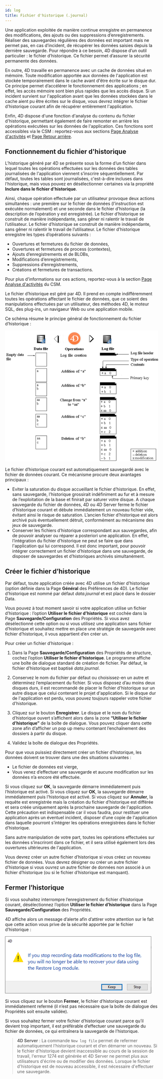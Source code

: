 ```yaml
---
id: log
title: Fichier d'historique (.journal)
---
```


Une application exploitée de manière continue enregistre en permanence des modifications, des ajouts ou des suppressions d’enregistrements. Réaliser des sauvegardes régulières des données est important mais ne permet pas, en cas d’incident, de récupérer les données saisies depuis la dernière sauvegarde. Pour répondre à ce besoin, 4D dispose d’un outil particulier : le fichier d’historique. Ce fichier permet d’assurer la sécurité permanente des données.

En outre, 4D travaille en permanence avec un cache de données situé en mémoire. Toute modification apportée aux données de l'application est stockée temporairement dans le cache avant d'être écrite sur le disque dur. Ce principe permet d’accélérer le fonctionnement des applications ; en effet, les accès mémoire sont bien plus rapides que les accès disque. Si un incident survient sur l'application avant que les données stockées dans le cache aient pu être écrites sur le disque, vous devrez intégrer le fichier d’historique courant afin de récupérer entièrement l'application.

Enfin, 4D dispose d'une fonction d'analyse du contenu du fichier d'historique, permettant également de faire remonter en arrière les opérations exécutées sur les données de l'application. Ces fonctions sont accessibles via le CSM : reportez-vous aux sections [Page Analyse d'activités](MSC/analysis.md) et [Page Retour arrière](MSC/rollback.md).

## Fonctionnement du fichier d'historique

L’historique généré par 4D se présente sous la forme d’un fichier dans lequel toutes les opérations effectuées sur les données des tables journalisées de l'application viennent s’inscrire séquentiellement. Par défaut, toutes les tables sont journalisées, c'est-à-dire incluses dans l'historique, mais vous pouvez en désélectionner certaines via la propriété **Inclure dans le fichier d'historique**.

Ainsi, chaque opération effectuée par un utilisateur provoque deux actions simultanées : une première sur le fichier de données (l’instruction est exécutée normalement) et une seconde dans le fichier d’historique (la description de l’opération y est enregistrée). Le fichier d’historique se construit de manière indépendante, sans gêner ni ralentir le travail de l’utilisateur. Le fichier d’historique se construit de manière indépendante, sans gêner ni ralentir le travail de l’utilisateur. Le fichier d’historique enregistre les types d’opérations suivants :

- Ouvertures et fermetures du fichier de données,
- Ouvertures et fermetures de process (contextes),
- Ajouts d’enregistrements et de BLOBs,
- Modifications d’enregistrements,
- Suppressions d’enregistrements,
- Créations et fermetures de transactions.

Pour plus d’informations sur ces actions, reportez-vous à la section [Page Analyse d'activités](MSC/analysis.md) du CSM.

Le fichier d’historique est géré par 4D. Il prend en compte indifféremment toutes les opérations affectant le fichier de données, que ce soient des manipulations effectuées par un utilisateur, des méthodes 4D, le moteur SQL, des plug-ins, un navigaeur Web ou une application mobile.

Ce schéma résume le principe général de fonctionnement du fichier d’historique :

![](../assets/en/Backup/backup05.png)

Le fichier d’historique courant est automatiquement sauvegardé avec le fichier de données courant. Ce mécanisme procure deux avantages principaux :

- Eviter la saturation du disque accueillant le fichier d’historique. En effet, sans sauvegarde, l’historique grossirait indéfiniment au fur et à mesure de l’exploitation de la base et finirait par saturer votre disque. A chaque sauvegarde du fichier de données, 4D ou 4D Server ferme le fichier d’historique courant et débute immédiatement un nouveau fichier vide, évitant ainsi le risque de saturation. L’ancien fichier d’historique est alors archivé puis éventuellement détruit, conformément au mécanisme des jeux de sauvegarde.
- Conserver les fichiers d’historique correspondant aux sauvegardes, afin de pouvoir analyser ou réparer a posteriori une application. En effet, l’intégration du fichier d’historique ne peut se faire que dans l'application qui lui correspond. Il est donc important, pour pouvoir intégrer correctement un fichier d’historique dans une sauvegarde, de disposer de sauvegardes et d’historiques archivés simultanément.

## Créer le fichier d’historique

Par défaut, toute application créée avec 4D utilise un fichier d’historique (option définie dans la Page **Général** des Préférences de 4D). Le fichier d’historique est nommé par défaut *data.journal* et est placé dans le dossier Data.

Vous pouvez à tout moment savoir si votre application utilise un fichier d’historique : l’option **Utiliser le fichier d’historique** est cochée dans la Page **Sauvegarde/Configuration** des Propriétés. Si vous avez désélectionné cette option ou si vous utilisez une application sans fichier d’historique et souhaitez mettre en place une stratégie de sauvegarde avec fichier d’historique, il vous appartient d’en créer un.

Pour créer un fichier d’historique :

1. Dans la Page **Sauvegarde/Configuration** des Propriétés de structure, cochez l’option **Utiliser le fichier d’historique**. Le programme affiche une boîte de dialogue standard de création de fichier. Par défaut, le fichier d’historique est baptisé *data.journal*.

2. Conservez le nom du fichier par défaut ou choisissez-en un autre et déterminez l’emplacement du fichier. Si vous disposez d’au moins deux disques durs, il est recommandé de placer le fichier d'historique sur un autre disque que celui contenant le projet d'application. Si le disque dur de l'application est perdu, vous pouvez toujours rappeler votre fichier d'historique.

3. Cliquez sur le bouton **Enregistrer**. Le disque et le nom du fichier d’historique ouvert s’affichent alors dans la zone **“Utiliser le fichier d’historique”** de la boîte de dialogue. Vous pouvez cliquer dans cette zone afin d’afficher un pop up menu contenant l’enchaînement des dossiers à partir du disque.

4. Validez la boîte de dialogue des Propriétés.

Pour que vous puissiez directement créer un fichier d’historique, les données doivent se trouver dans une des situations suivantes :

- Le fichier de données est vierge,
- Vous venez d’effectuer une sauvegarde et aucune modification sur les données n’a encore été effectuée.

Si vous cliquez sur **OK**, la sauvegarde démarre immédiatement puis l’historique est activé. Si vous cliquez sur **OK**, la sauvegarde démarre immédiatement puis l’historique est activé. Si vous cliquez sur **Annuler**, la requête est enregistrée mais la création du fichier d’historique est différée et sera créée uniquement après la prochaine sauvegarde de l'application. Cette précaution est indispensable car il vous faudra, pour restituer une application après un éventuel incident, disposer d’une copie de l'application dans laquelle pourront s’intégrer les opérations enregistrées dans le fichier d’historique.

Sans autre manipulation de votre part, toutes les opérations effectuées sur les données s’inscriront dans ce fichier, et il sera utilisé également lors des ouvertures ultérieures de l'application.

Vous devrez créer un autre fichier d’historique si vous créez un nouveau fichier de données. Vous devrez désigner ou créer un autre fichier d’historique si vous ouvrez un autre fichier de données non associé à un fichier d’historique (ou si le fichier d’historique est manquant).

## Fermer l’historique

Si vous souhaitez interrompre l’enregistrement du fichier d’historique courant, désélectionnez l’option **Utiliser le fichier d’historique** dans la Page **Sauvegarde/Configuration** des Propriétés.

4D affiche alors un message d’alerte afin d’attirer votre attention sur le fait que cette action vous prive de la sécurité apportée par le fichier d’historique :

![](../assets/en/Backup/backup06.png)

Si vous cliquez sur le bouton **Fermer**, le fichier d’historique courant est immédiatement refermé (il n’est pas nécessaire que la boîte de dialogue des Propriétés soit ensuite validée).

Si vous souhaitez fermer votre fichier d’historique courant parce qu’il devient trop important, il est préférable d’effectuer une sauvegarde du fichier de données, ce qui entraînera la sauvegarde de l’historique.

> **4D Server** : La commande `New log file` permet de refermer automatiquement l’historique courant et d’en démarrer un nouveau. Si le fichier d'historique devient inaccessible au cours de la session de travail, l'erreur 1274 est générée et 4D Server ne permet plus aux utilisateurs d'écrire ou de modifier des données. Lorsque le fichier d'historique est de nouveau accessible, il est nécessaire d'effectuer une sauvegarde.
